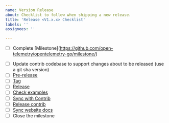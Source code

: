 ```yaml
---
name: Version Release
about: Checklist to follow when shipping a new release.
title: 'Release <V1.x.x> Checklist'
labels: ''
assignees: ''

---
```


<!-- markdownlint-disable MD034 -->
- [ ] Complete [Milestone](https://github.com/open-telemetry/opentelemetry-go/milestone/<Release Milesone>)
<!-- markdownlint-enable MD034 -->
- [ ] Update contrib codebase to support changes about to be released (use a git sha version)
- [ ] [Pre-release](https://github.com/open-telemetry/opentelemetry-go/blob/main/RELEASING.md#pre-release)
- [ ] [Tag](https://github.com/open-telemetry/opentelemetry-go/blob/main/RELEASING.md#tag)
- [ ] [Release](https://github.com/open-telemetry/opentelemetry-go/blob/main/RELEASING.md#release)
- [ ] [Check examples](https://github.com/open-telemetry/opentelemetry-go/blob/main/RELEASING.md#verify-examples)
- [ ] [Sync with Contrib](https://github.com/open-telemetry/opentelemetry-go-contrib/blob/main/RELEASING.md#upgrade-goopentelemetryiootel-packages)
- [ ] [Release contrib](https://github.com/open-telemetry/opentelemetry-go-contrib/blob/main/RELEASING.md#release-process)
- [ ] [Sync website docs](https://github.com/open-telemetry/opentelemetry-go/blob/main/RELEASING.md#website-documentation)
- [ ] Close the milestone
